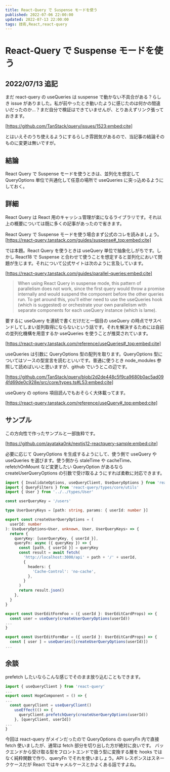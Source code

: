 ```yaml
---
title: React-Query で Suspense モードを使う
published: 2022-07-06 22:00:00
updated: 2022-07-13 22:00:00
tags: 技術,React,react-query
---
```


# React-Query で Suspense モードを使う

## 2022/07/13 追記

まだ react-query の useQueries は suspense で動かない不具合がある？らしき issue がありました。私が前やったとき動いたように感じたのは何かの間違いだったのか…？まだ自分で検証はできていませんが、とりあえずリンク張っておきます。

[https://github.com/TanStack/query/issues/1523:embed:cite]

とはいえそのうち使えるようにするらしき雰囲気があるので、当記事の結論そのものに変更は無いですが。

## 結論

React Query で Suspense モードを使うときは、並列化を想定して QueryOptions 単位で共通化して任意の場所で useQueries に突っ込めるようにしておく。

## 詳細

React Query は React 用のキャッシュ管理が楽になるライブラリです。それ以上の概要については既に多くの記事があったので省きます。

React Query で Suspense モードを使う場合まず公式のコレを読みましょう。
[https://react-query.tanstack.com/guides/suspense#_top:embed:cite]

では本題。React Query を使うときは useQuery 単位で抽象化しがちです。しかし React18 で Suspense と合わせて使うことを想定すると並列化において問題が生じます。それについて公式サイトは次のように言及しています。

[https://react-query.tanstack.com/guides/parallel-queries:embed:cite]

> When using React Query in suspense mode, this pattern of parallelism does not work, since the first query would throw a promise internally and would suspend the component before the other queries run. To get around this, you'll either need to use the useQueries hook (which is suggested) or orchestrate your own parallelism with separate components for each useQuery instance (which is lame).

要するに useQuery を連続で書くだけだと一個目の useQuery の時点でサスペンドしてしまい並列取得にならないという話です。それを解決するためには自前の並列化機構を用意するか useQueries を使うことが推奨されています。

[https://react-query.tanstack.com/reference/useQueries#_top:embed:cite]

useQueries は引数に QueryOptions 型の配列を取ります。QueryOptions 型についてはソースの型宣言を読むといいです。普通に使うとき node_modules 参照して読めばいいと思いますが、github でいうとこの辺です。

[https://github.com/TanStack/query/blob/2d2de448c5f9ca9680b0ac5ad094fd69de0c928e/src/core/types.ts#L53:embed:cite]

useQuery の options 項目読んでもおそらく大体載ってます。

[https://react-query.tanstack.com/reference/useQuery#_top:embed:cite]

## サンプル

この方向性で作ったサンプルと一部抜粋です。

[https://github.com/ayataka0nk/nextjs12-reactquery-sample:embed:cite]

必要に応じて QueryOptions を生成するようにして、使う側で useQuery や useQueries を選びます。使う側から staleTime や cacheTime、refetchOnMount など変更したい QueryOption があるなら createUserQueryOptions の引数で受け取るようにすれば柔軟に対応できます。

```typescript
import { InvalidateOptions, useQueryClient, UseQueryOptions } from 'react-query'
import { QueryFilters } from 'react-query/types/core/utils'
import { User } from '../../types/User'

const userQueryKey = '/users'

type UserQueryKeys = [path: string, params: { userId: number }]

export const createUserQueryOptions = (
  userId: number
): UseQueryOptions<User, unknown, User, UserQueryKeys> => {
  return {
    queryKey: [userQueryKey, { userId }],
    queryFn: async ({ queryKey }) => {
      const [path, { userId }] = queryKey
      const result = await fetch(
        'http://localhost:3000/api' + path + '/' + userId,
        {
          headers: {
            'Cache-Control': 'no-cache',
          },
        }
      )
      return result.json()
    },
  }
}
```

```typescript
export const UserEditFormFoo = ({ userId }: UserEditCardProps) => {
  const user = useQuery(createUserQueryOptions(userId))
...
}
```

```typescript
export const UserEditFormBar = ({ userId }: UserEditCardProps) => {
  const [ user ] = useQueries([createUserQueryOptions(userId)])
...
```

## 余談

prefetch したいならこんな感じでそのまま放り込むこともできます。

```typescript
import { useQueryClient } from 'react-query'
...
export const HogeComponent = () => {
...
  const queryClient = useQueryClient()
    useEffect(() => {
      queryClient.prefetchQuery(createUserQueryOptions(userId))
    }, [queryClient, userId])
...
}
```

今回は react-query がメインだったので QueryOptions の queryFn 内で直接 fetch 使いましたが、通常は fetch 部分を切り出した方が絶対に良いです。
バックエンドから受け取る型をフロントエンドで扱う型に変換する層を hooks ではなく純粋関数で作り、queryFn でそれを使いましょう。API レスポンスはスネークケースだが React ではキャメルケースとかよくある話ですよね。
